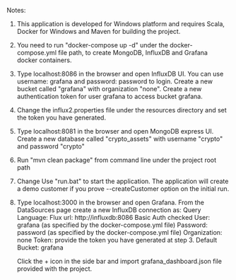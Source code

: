 Notes: 

1. This application is developed for Windows platform and requires Scala, Docker for Windows and Maven for building the project.
2. You need to run "docker-compose up -d" under the docker-compose.yml file path, to create MongoDB, InfluxDB and Grafana docker containers.
3. Type localhost:8086 in the browser and open InfluxDB UI. You can use username: grafana and password: password to login. 
Create a new bucket called "grafana" with organization "none". Create a new authentication token for user grafana to access bucket grafana.
4. Change the influx2.properties file under the resources directory and set the token you have generated.
5. Type localhost:8081 in the browser and open MongoDB express UI. Create a new database called "crypto_assets" with username "crypto" and password "crypto"
6. Run "mvn clean package" from command line under the project root path
7. Change Use "run.bat" to start the application. The application will create a demo customer if you prove --createCustomer option on the initial run. 
8. Type localhost:3000 in the browser and open Grafana. From the DataSources page create a new InfluxDB connection as:
    Query Language: Flux
    url: http://influxdb:8086 
    Basic Auth checked
    User: grafana (as specified by the docker-compose.yml file)
    Password: password (as specified by the docker-compose.yml file)
    Organization: none
    Token: provide the token you have generated at step 3.
    Default Bucket: grafana
    
    Click the + icon in the side bar and import grafana_dashboard.json file provided with the project.    
